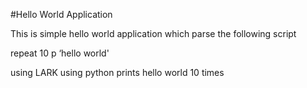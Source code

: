 #Hello World Application 

This is simple hello world application which parse the following script 

repeat 10 p ‘hello world'

using LARK using python prints hello world 10 times

